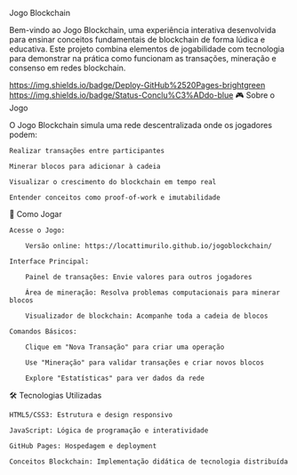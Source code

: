 Jogo Blockchain

Bem-vindo ao Jogo Blockchain, uma experiência interativa desenvolvida para ensinar conceitos fundamentais de blockchain de forma lúdica e educativa. Este projeto combina elementos de jogabilidade com tecnologia para demonstrar na prática como funcionam as transações, mineração e consenso em redes blockchain.

https://img.shields.io/badge/Deploy-GitHub%2520Pages-brightgreen
https://img.shields.io/badge/Status-Conclu%C3%ADdo-blue
🎮 Sobre o Jogo

O Jogo Blockchain simula uma rede descentralizada onde os jogadores podem:

    Realizar transações entre participantes

    Minerar blocos para adicionar à cadeia

    Visualizar o crescimento do blockchain em tempo real

    Entender conceitos como proof-of-work e imutabilidade

🚀 Como Jogar

    Acesse o Jogo:

        Versão online: https://locattimurilo.github.io/jogoblockchain/

    Interface Principal:

        Painel de transações: Envie valores para outros jogadores

        Área de mineração: Resolva problemas computacionais para minerar blocos

        Visualizador de blockchain: Acompanhe toda a cadeia de blocos

    Comandos Básicos:

        Clique em "Nova Transação" para criar uma operação

        Use "Mineração" para validar transações e criar novos blocos

        Explore "Estatísticas" para ver dados da rede

🛠️ Tecnologias Utilizadas

    HTML5/CSS3: Estrutura e design responsivo

    JavaScript: Lógica de programação e interatividade

    GitHub Pages: Hospedagem e deployment

    Conceitos Blockchain: Implementação didática de tecnologia distribuída

